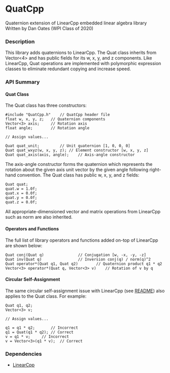 # QuatCpp
Quaternion extension of LinearCpp embedded linear algebra library  
Written by Dan Oates (WPI Class of 2020)

### Description
This library adds quaternions to LinearCpp. The Quat class inherits from Vector<4> and has public fields for its w, x, y, and z components. Like LinearCpp, Quat operations are implemented with polymorphic expression classes to eliminate redundant copying and increase speed.

### API Summary
#### Quat Class
The Quat class has three constructors:
```
#include "QuatCpp.h"	// QuatCpp header file
float w, x, y, z;	// Quaternion components
Vector<3> axis;		// Rotation axis
float angle;		// Rotation angle

// Assign values...

Quat quat_unit;			// Unit quaternion [1, 0, 0, 0]
Quat quat_wxyz(w, x, y, z);	// Element constructor [w, x, y, z]
Quat quat_axis(axis, angle);	// Axis-angle constructor
```
The axis-angle constructor forms the quaternion which represents the rotation about the given axis unit vector by the given angle following right-hand convention. The Quat class has public w, x, y, and z fields:
```
Quat quat;
quat.w = 1.0f;
quat.x = 0.0f;
quat.y = 0.0f;
quat.z = 0.0f;
```
All appropriate-dimensioned vector and matrix operations from LinearCpp such as norm are also inherited.

#### Operators and Functions
The full list of library operators and functions added on-top of LinearCpp are shown below:
```
Quat conj(Quat q)				// Conjugation [w, -x, -y, -z]
Quat inv(Quat q)				// Inversion conj(q) / norm(q)^2
Quat operator*(Quat q1, Quat q2)		// Quaternion product q1 * q2
Vector<3> operator*(Quat q, Vector<3> v)	// Rotation of v by q
```
#### Circular Self-Assignment
The same circular self-assignment issue with LinearCpp (see [README](https://github.com/doates625/LinearCpp/blob/master/README.md)) also applies to the Quat class. For example:
```
Quat q1, q2;
Vector<3> v;

// Assign values...

q1 = q1 * q2;		// Incorrect
q1 = Quat(q1 * q2);	// Correct
v = q1 * v;		// Incorrect
v = Vector<3>(q1 * v);	// Correct
```

### Dependencies
- [LinearCpp](https://github.com/doates625/LinearCpp)